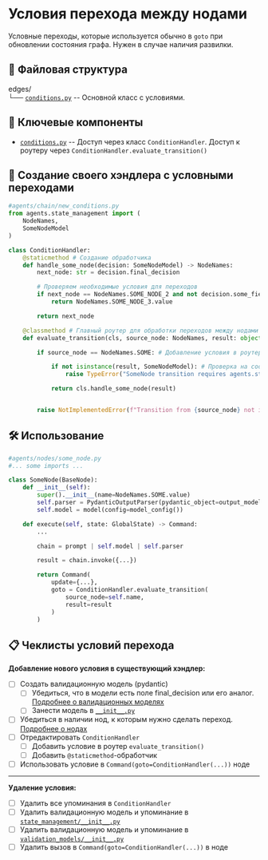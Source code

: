 # Условия перехода между нодами
Условные переходы, которые используется обычно в `goto` при обновлении состояния графа. Нужен в случае наличия развилки.

## 📁 Файловая структура
edges/\
└── [`conditions.py`](conditions.py) -- Основной класс с условиями.

## 🧩 Ключевые компоненты
- [`conditions.py`](conditions.py) -- Доступ через класс `ConditionHandler`. Доступ к роутеру через `ConditionHandler.evaluate_transition()`

## 🎨 Создание своего хэндлера с условными переходами
```python
#agents/chain/new_conditions.py
from agents.state_management import (
    NodeNames,
    SomeNodeModel
)

class ConditionHandler:
    @staticmethod # Создание обработчика
    def handle_some_node(decision: SomeNodeModel) -> NodeNames:
        next_node: str = decision.final_decision

        # Проверяем необходимые условия для переходов
        if next_node == NodeNames.SOME_NODE_2 and not decision.some_field:
            return NodeNames.SOME_NODE_3.value

        return next_node

    @classmethod # Главный роутер для обработки переходов между нодами
    def evaluate_transition(cls, source_node: NodeNames, result: object) -> NodeNames:

        if source_node == NodeNames.SOME: # Добавление условия в роутер

            if not isinstance(result, SomeNodeModel): # Проверка на соответствие типа вывода ожидаемому
                raise TypeError("SomeNode transition requires agents.state_management.some_node_model.SomeNodeModel output")

            return cls.handle_some_node(result)


        raise NotImplementedError(f"Transition from {source_node} not implemented")
```
## 🛠️ Использование
```python
#agents/nodes/some_node.py
#... some imports ...

class SomeNode(BaseNode):
    def __init__(self):
        super().__init__(name=NodeNames.SOME.value)
        self.parser = PydanticOutputParser(pydantic_object=output_model)
        self.model = model(config=model_config())

    def execute(self, state: GlobalState) -> Command:
        ...

        chain = prompt | self.model | self.parser

        result = chain.invoke({...})

        return Command(
            update={...},
            goto = ConditionHandler.evaluate_transition(
                source_node=self.name,
                result=result
            )
        )
```

## 📋 Чеклисты условий перехода

**Добавление нового условия в существующий хэндлер:**
- [ ] Создать валидационную модель (pydantic)
  - [ ] Убедиться, что в модели есть поле final_decision или его аналог. [Подробнее о валидационных моделях](../state_management/validation_models/README.md)
  - [ ] Занести модель в [`__init__.py`](../state_management/__init__.py)
- [ ] Убедиться в наличии нод, к которым нужно сделать переход. [Подробнее о нодах](../nodes/README.md#-чеклисты)
- [ ] Отредактировать `ConditionHandler`
  - [ ] Добавить условие в роутер `evaluate_transition()`
  - [ ] Добавить `@staticmethod`-обработчик
- [ ] Использовать условие в `Command(goto=ConditionHandler(...))` ноде
---

**Удаление условия:**
- [ ] Удалить все упоминания в `ConditionHandler`
- [ ] Удалить валидационную модель и упоминание в [`state_management/__init__.py`](../state_management/__init__.py)
- [ ] Удалить валидационную модель и упоминание в [`validation_models/__init__.py`](../state_management/validation_models/__init__.py)
- [ ] Удалить вызов в `Command(goto=ConditionHandler(...))` в ноде